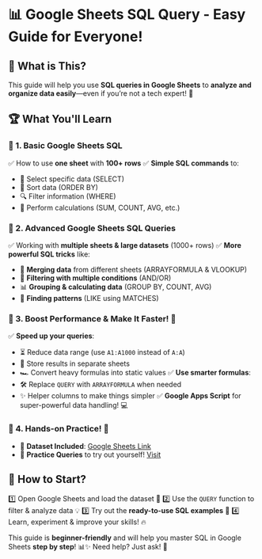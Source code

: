 # 📊 Google Sheets SQL Query - Easy Guide for Everyone!

## 🌟 What is This?
This guide will help you use **SQL queries in Google Sheets** to **analyze and organize data easily**—even if you’re not a tech expert! 🧐

## 🏆 What You'll Learn

### 🔹 1. Basic Google Sheets SQL
✅ How to use **one sheet** with **100+ rows**
✅ **Simple SQL commands** to:
   - 🎯 Select specific data (SELECT)
   - 🔀 Sort data (ORDER BY)
   - 🔍 Filter information (WHERE)
   - 🔢 Perform calculations (SUM, COUNT, AVG, etc.)

### 🔹 2. Advanced Google Sheets SQL Queries
✅ Working with **multiple sheets & large datasets** (1000+ rows)
✅ **More powerful SQL tricks** like:
   - 🔗 **Merging data** from different sheets (ARRAYFORMULA & VLOOKUP)
   - 🧐 **Filtering with multiple conditions** (AND/OR)
   - 📊 **Grouping & calculating data** (GROUP BY, COUNT, AVG)
   - 🔎 **Finding patterns** (LIKE using MATCHES)

### 🔹 3. Boost Performance & Make It Faster! 🚀
✅ **Speed up your queries**:
   - ⏳ Reduce data range (use `A1:A1000` instead of `A:A`)
   - 📌 Store results in separate sheets
   - 🏎️ Convert heavy formulas into static values
✅ **Use smarter formulas**:
   - 🛠️ Replace `QUERY` with `ARRAYFORMULA` when needed
   - ✨ Helper columns to make things simpler
✅ **Google Apps Script** for super-powerful data handling! 💻

### 🔹 4. Hands-on Practice! 🎯
- 📝 **Dataset Included**: [Google Sheets Link]([https://docs.google.com/spreadsheets/d/your_actual_dataset_link](https://docs.google.com/spreadsheets/d/1FRvmMF5WQWl7wJ4tW9jnKZlCgMu40wYVl6xNymmc0Q4/edit?usp=sharing))
- 🏅 **Practice Queries** to try out yourself! [Visit](https://github.com/rizkihds/exam_db_sql/blob/main/readme_gsheet.md)

## 🚀 How to Start?
   1️⃣ Open Google Sheets and load the dataset 📂
   2️⃣ Use the `QUERY` function to filter & analyze data 💡
   3️⃣ Try out the **ready-to-use SQL examples** 📌
   4️⃣ Learn, experiment & improve your skills! 🔥

This guide is **beginner-friendly** and will help you master SQL in Google Sheets **step by step**! 📊✨ Need help? Just ask! 💬

